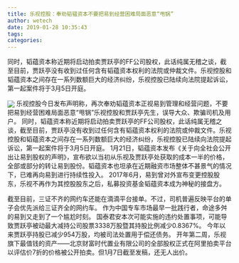 ```yaml
---
title: 乐视控股：奉劝韬韫资本不要把易到经营困难局面恶意“甩锅”
author: wetech
date: 2019-01-28 10:35:43
tags: 
categories: 
---
```

同时，韬蕴资本称近期将启动拍卖贾跃亭的FF公司股权，此话纯属无稽之谈，截至目前，贾跃亭没有收到过任何含有韬蕴资本权利的法院或仲裁文件。乐视控股和韬蕴资本之间存在一系列数额巨大的经济纠纷，乐视控股已陆续向法院提起诉讼，第一起案件将于3月5日开庭。
<!-- more -->
<img align="center" border="0" src="https://imgcdn.yicai.com/uppics/images/2019/01/199b51255924532d5240c0953d53843e.jpg" />
乐视控股今日发布声明称，再次奉劝韬蕴资本正视易到管理和经营问题，不要把易到经营困难局面恶意“甩锅”乐视控股和贾跃亭先生，误导大众、欺骗司机及用户。
同时，韬蕴资本称近期将启动拍卖贾跃亭的FF公司股权，此话纯属无稽之谈，截至目前，贾跃亭没有收到过任何含有韬蕴资本权利的法院或仲裁文件。乐视控股和韬蕴资本之间存在一系列数额巨大的经济纠纷，乐视控股已陆续向法院提起诉讼，第一起案件将于3月5日开庭。
1月21日，韬蕴资本发布《关于向全社会公开出让易到股权的声明》，宣布欲以当初从乐视及贾跃亭处获取的成本一半的价格，全部或部分的转让易到股份。韬蕴资本也坦承在近期融资市场整体不甚景气的情况下，已难再向易到进行持续性投入。
2017年6月，易到曾对外宣布变更控股股东，乐视不再作为其控股股东之后，私募投资基金韬蕴资本成为神秘的接盘方。
 
 
截至目前，三证不齐的网约车还能在滴滴平台接单。不过，司机普遍反映平台的单子会优先派给三证齐全的网约车。
作为中国专车市场最早一批践行者，命途多舛的易到又走到了一个尴尬时刻。
国泰君安本次可能实施的违约处置事项，可能导致贾跃亭被动最大减持公司股票3338万股暨其持股比例减少0.8367%。
今年以来贾跃亭持股已减少954万股，均被司法处置用于偿还债务。
开年第二周，乐视旗下最值钱的资产——北京财富时代置业有限公司的全部股权正式在阿里拍卖平台以评估价7折的价格被公开拍卖。但1月7日截至发稿，还无人出价。
